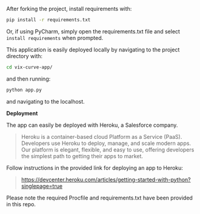 After forking the project, install requirements with:

```sh
pip install -r requirements.txt
```

Or, if using PyCharm, simply open the requirements.txt file and select `install requirements`
when prompted.

This application is easily deployed locally by navigating to the project directory with:

```sh
cd vix-curve-app/
```

and then running:

```sh
python app.py
```

and navigating to the localhost.


__Deployment__

The app can easily be deployed with Heroku, a Salesforce company.

>Heroku is a container-based cloud Platform as a Service (PaaS). Developers use Heroku to deploy, manage, 
>and scale modern apps. Our platform is elegant, flexible, and easy to use, offering developers the simplest path 
>to getting their apps to market.

Follow instructions in the provided link for deploying an app to Heroku:

> https://devcenter.heroku.com/articles/getting-started-with-python?singlepage=true


Please note the required Procfile and requirements.txt have been provided in this repo.